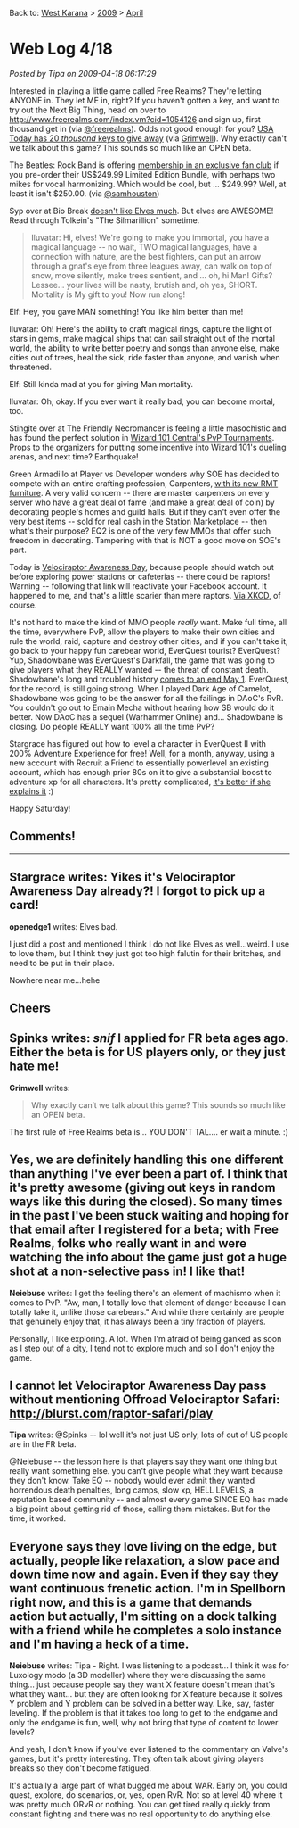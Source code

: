 Back to: [West Karana](/posts/westkarana.md) > [2009](/posts/2009/westkarana.md) > [April](./westkarana.md)
# Web Log 4/18

*Posted by Tipa on 2009-04-18 06:17:29*

Interested in playing a little game called Free Realms? They're letting ANYONE in. They let ME in, right? If you haven't gotten a key, and want to try out the Next Big Thing, head on over to <http://www.freerealms.com/index.vm?cid=1054126> and sign up, first thousand get in (via [@freerealms](http://twitter.com/freerealms)). Odds not good enough for you? [USA Today has 20 *thousand* keys to give away](http://content.usatoday.com/Contests/ContestEntry/Contests.aspx?ContestId=0a3eb78d-e70d-4703-a4ed-6cc6ee8eecc0) (via [Grimwell](http://www.grimwell.com/?p=391)). Why exactly can't we talk about this game? This sounds so much like an OPEN beta.

The Beatles: Rock Band is offering [membership in an exclusive fan club](http://www.destructoid.com/pre-order-the-beatles-rock-band-get-into-special-club-128894.phtml) if you pre-order their US$249.99 Limited Edition Bundle, with perhaps two mikes for vocal harmonizing. Which would be cool, but ... $249.99? Well, at least it isn't $250.00. (via [@samhouston](http://twitter.com/samhouston))

Syp over at Bio Break [doesn't like Elves much](http://biobreak.wordpress.com/2009/04/17/the-no-elf-club/). But elves are AWESOME! Read through Tolkein's "The Silmarillion" sometime. 

> Iluvatar: Hi, elves! We're going to make you immortal, you have a magical language -- no wait, TWO magical languages, have a connection with nature, are the best fighters, can put an arrow through a gnat's eye from three leagues away, can walk on top of snow, move silently, make trees sentient, and ... oh, hi Man! Gifts? Lessee... your lives will be nasty, brutish and, oh yes, SHORT. Mortality is My gift to you! Now run along!

Elf: Hey, you gave MAN something! You like him better than me!

Iluvatar: Oh! Here's the ability to craft magical rings, capture the light of stars in gems, make magical ships that can sail straight out of the mortal world, the ability to write better poetry and songs than anyone else, make cities out of trees, heal the sick, ride faster than anyone, and vanish when threatened.

Elf: Still kinda mad at you for giving Man mortality.

Iluvatar: Oh, okay. If you ever want it really bad, you can become mortal, too.



Stingite over at The Friendly Necromancer is feeling a little masochistic and has found the perfect solution in [Wizard 101 Central's PvP Tournaments](http://thefriendlynecromancer.blogspot.com/2009/04/pvp-tournaments.html). Props to the organizers for putting some incentive into Wizard 101's dueling arenas, and next time? Earthquake!

Green Armadillo at Player vs Developer wonders why SOE has decided to compete with an entire crafting profession, Carpenters, [with its new RMT furniture](http://playervsdeveloper.blogspot.com/2009/04/real-money-transactions-and-conflict-of.html). A very valid concern -- there are master carpenters on every server who have a great deal of fame (and make a great deal of coin) by decorating people's homes and guild halls. But if they can't even offer the very best items -- sold for real cash in the Station Marketplace -- then what's their purpose? EQ2 is one of the very few MMOs that offer such freedom in decorating. Tampering with that is NOT a good move on SOE's part.

Today is [Velociraptor Awareness Day](http://www.facebook.com/event.php?eid=57142076128), because people should watch out before exploring power stations or cafeterias -- there could be raptors! Warning -- following that link will reactivate your Facebook account. It happened to me, and that's a little scarier than mere raptors. [Via XKCD](http://blag.xkcd.com/2009/04/17/miscellaneous-friday-notes/), of course.

It's not hard to make the kind of MMO people *really* want. Make full time, all the time, everywhere PvP, allow the players to make their own cities and rule the world, raid, capture and destroy other cities, and if you can't take it, go back to your happy fun carebear world, EverQuest tourist? EverQuest? Yup, Shadowbane was EverQuest's Darkfall, the game that was going to give players what they REALLY wanted -- the threat of constant death. Shadowbane's long and troubled history [comes to an end May 1](http://biobreak.wordpress.com/2009/04/17/shadowbane-rip/). EverQuest, for the record, is still going strong. When I played Dark Age of Camelot, Shadowbane was going to be the answer for all the failings in DAoC's RvR. You couldn't go out to Emain Mecha without hearing how SB would do it better. Now DAoC has a sequel (Warhammer Online) and... Shadowbane is closing. Do people REALLY want 100% all the time PvP?

Stargrace has figured out how to level a character in EverQuest II with 200% Adventure Experience for free! Well, for a month, anyway, using a new account with Recruit a Friend to essentially powerlevel an existing account, which has enough prior 80s on it to give a substantial boost to adventure xp for all characters. It's pretty complicated, [it's better if she explains it](http://mmoquests.com/2009/04/17/recruit-a-friend-goodness/) :)

Happy Saturday!


## Comments!
---
**Stargrace** writes: Yikes it's Velociraptor Awareness Day already?! I forgot to pick up a card!
---
**openedge1** writes: Elves bad.

I just did a post and mentioned I think I do not like Elves as well...weird.
I use to love them, but I think they just got too high falutin for their britches, and need to be put in their place.

Nowhere near me...hehe

Cheers
---
**Spinks** writes: *snif* I applied for FR beta ages ago. Either the beta is for US players only, or they just hate me!
---
**Grimwell** writes: 
> Why exactly can’t we talk about this game? This sounds so much like an OPEN beta.


The first rule of Free Realms beta is... YOU DON'T TAL.... er wait a minute. :)

Yes, we are definitely handling this one different than anything I've ever been a part of. I think that it's pretty awesome (giving out keys in random ways like this during the closed). So many times in the past I've been stuck waiting and hoping for that email after I registered for a beta; with Free Realms, folks who really want in and were watching the info about the game just got a huge shot at a non-selective pass in! I like that!
---
**Neiebuse** writes: I get the feeling there's an element of machismo when it comes to PvP. "Aw, man, I totally love that element of danger because I can totally take it, unlike those carebears." And while there certainly are people that genuinely enjoy that, it has always been a tiny fraction of players.

Personally, I like exploring. A lot. When I'm afraid of being ganked as soon as I step out of a city, I tend not to explore much and so I don't enjoy the game.

I cannot let Velociraptor Awareness Day pass without mentioning Offroad Velociraptor Safari: http://blurst.com/raptor-safari/play
---
**Tipa** writes: @Spinks -- lol well it's not just US only, lots of out of US people are in the FR beta.

@Neiebuse -- the lesson here is that players say they want one thing but really want something else. you can't give people what they want because they don't know. Take EQ -- nobody would ever admit they wanted horrendous death penalties, long camps, slow xp, HELL LEVELS, a reputation based community -- and almost every game SINCE EQ has made a big point about getting rid of those, calling them mistakes. But for the time, it worked.

Everyone says they love living on the edge, but actually, people like relaxation, a slow pace and down time now and again. Even if they say they want continuous frenetic action. I'm in Spellborn right now, and this is a game that demands action but actually, I'm sitting on a dock talking with a friend while he completes a solo instance and I'm having a heck of a time.
---
**Neiebuse** writes: Tipa - Right. I was listening to a podcast... I think it was for Luxology modo (a 3D modeller) where they were discussing the same thing... just because people say they want X feature doesn't mean that's what they want... but they are often looking for X feature because it solves Y problem and Y problem can be solved in a better way. Like, say, faster leveling. If the problem is that it takes too long to get to the endgame and only the endgame is fun, well, why not bring that type of content to lower levels?

And yeah, I don't know if you've ever listened to the commentary on Valve's games, but it's pretty interesting. They often talk about giving players breaks so they don't become fatigued.

It's actually a large part of what bugged me about WAR. Early on, you could quest, explore, do scenarios, or, yes, open RvR. Not so at level 40 where it was pretty much ORvR or nothing. You can get tired really quickly from constant fighting and there was no real opportunity to do anything else.
